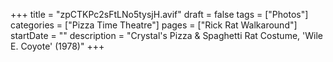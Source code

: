 +++
title = "zpCTKPc2sFtLNo5tysjH.avif"
draft = false
tags = ["Photos"]
categories = ["Pizza Time Theatre"]
pages = ["Rick Rat Walkaround"]
startDate = ""
description = "Crystal's Pizza & Spaghetti Rat Costume, 'Wile E. Coyote' (1978)"
+++
